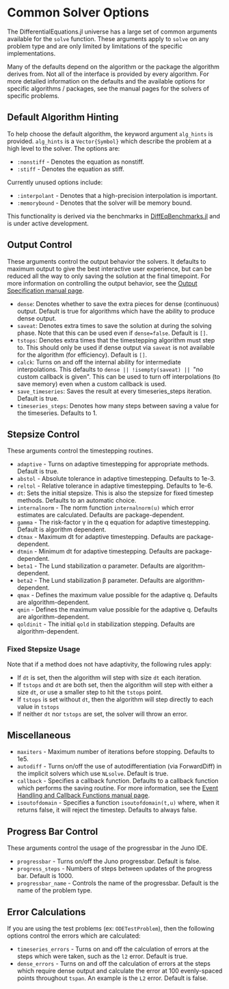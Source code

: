 # Common Solver Options

The DifferentialEquations.jl universe has a large set of common arguments available
for the `solve` function. These arguments apply to `solve` on any problem type and
are only limited by limitations of the specific implementations.

Many of the defaults depend on the algorithm or the package the algorithm derives
from. Not all of the interface is provided by every algorithm.
For more detailed information on the defaults and the available options
for specific algorithms / packages, see the manual pages for the solvers of specific
problems.

## Default Algorithm Hinting

To help choose the default algorithm, the keyword argument `alg_hints` is provided.
`alg_hints` is a `Vector{Symbol}` which describe the problem at a high level
to the solver. The options are:

* `:nonstiff` - Denotes the equation as nonstiff.
* `:stiff` - Denotes the equation as stiff.

Currently unused options include:

* `:interpolant` - Denotes that a high-precision interpolation is important.
* `:memorybound` - Denotes that the solver will be memory bound.

This functionality is derived via the benchmarks in [DiffEqBenchmarks.jl](https://github.com/JuliaDiffEq/DiffEqBenchmarks.jl)
and is under active development.

## Output Control

These arguments control the output behavior the solvers. It defaults to maximum
output to give the best interactive user experience, but can be reduced all the
way to only saving the solution at the final timepoint. For more information on
controlling the output behavior, see the [Output Specification manual page](../man/output_specification.html).

* `dense`: Denotes whether to save the extra pieces for dense (continuous) output. Default is true
  for algorithms which have the ability to produce dense output.
* `saveat`: Denotes extra times to save the solution at during the solving phase. Note that this
  can be used even if `dense=false`. Default is `[]`.
* `tstops`: Denotes extra times that the timestepping algorithm must step to. This should
  only be used if dense output via `saveat` is not available for the algorithm (for efficiency).
  Default is `[]`.
* `calck`: Turns on and off the internal ability for intermediate interpolations. This defaults
  to `dense || !isempty(saveat) || `"no custom callback is given". This can be used
  to turn off interpolations (to save memory) even when a custom callback is used.
* `save_timeseries`: Saves the result at every timeseries_steps iteration. Default is true.
* `timeseries_steps`: Denotes how many steps between saving a value for the timeseries. Defaults to 1.

## Stepsize Control

These arguments control the timestepping routines.

* `adaptive` - Turns on adaptive timestepping for appropriate methods. Default is true.
* `abstol` - Absolute tolerance in adaptive timestepping. Defaults to 1e-3.
* `reltol` - Relative tolerance in adaptive timestepping. Defaults to 1e-6.
* `dt`: Sets the initial stepsize. This is also the stepsize for fixed timestep methods.
  Defaults to an automatic choice.
* `internalnorm` - The norm function `internalnorm(u)` which error estimates are calculated.
  Defaults are package-dependent.
* `gamma` - The risk-factor γ in the q equation for adaptive timestepping. Default is algorithm dependent.
* `dtmax` - Maximum dt for adaptive timestepping. Defaults are package-dependent.
* `dtmin` - Minimum dt for adaptive timestepping. Defaults are package-dependent.
* `beta1` - The Lund stabilization α parameter. Defaults are algorithm-dependent.
* `beta2` - The Lund stabilization β parameter. Defaults are algorithm-dependent.
* `qmax` - Defines the maximum value possible for the adaptive q. Defaults are algorithm-dependent.
* `qmin` - Defines the maximum value possible for the adaptive q. Defaults are algorithm-dependent.
* `qoldinit` - The initial `qold` in stabilization stepping. Defaults are algorithm-dependent.

### Fixed Stepsize Usage

Note that if a method does not have adaptivity, the following rules apply:

* If `dt` is set, then the algorithm will step with size `dt` each iteration.
* If `tstops` and `dt` are both set, then the algorithm will step with either a
  size `dt`, or use a smaller step to hit the `tstops` point.
* If `tstops` is set without `dt`, then the algorithm will step directly to each
  value in `tstops`
* If neither `dt` nor `tstops` are set, the solver will throw an error.

## Miscellaneous

* `maxiters` - Maximum number of iterations before stopping. Defaults to 1e5.
* `autodiff` - Turns on/off the use of autodifferentiation (via ForwardDiff) in the
  implicit solvers which use `NLsolve`. Default is true.
* `callback` - Specifies a callback function. Defaults to a callback function which
  performs the saving routine. For more information, see the
  [Event Handling and Callback Functions manual page](https://juliadiffeq.github.io/DiffEqDocs.jl/latest/man/callback_functions.html).
* `isoutofdomain` - Specifies a function `isoutofdomain(t,u)` where, when it returns
  false, it will reject the timestep. Defaults to always false.

## Progress Bar Control

These arguments control the usage of the progressbar in the Juno IDE.

* `progressbar` - Turns on/off the Juno progressbar. Default is false.
* `progress_steps` - Numbers of steps between updates of the progress bar. Default is 1000.
* `progressbar_name` - Controls the name of the progressbar. Default is the name of the problem type.

## Error Calculations

If you are using the test problems (ex: `ODETestProblem`), then the following options
control the errors which are calculated:

* `timeseries_errors` - Turns on and off the calculation of errors at the steps which
  were taken, such as the `l2` error. Default is true.
* `dense_errors` - Turns on and off the calculation of errors at the steps which
  require dense output and calculate the error at 100 evenly-spaced points throughout
  `tspan`. An example is the `L2` error. Default is false.
